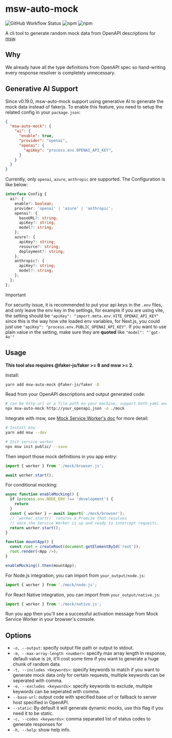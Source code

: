 # msw-auto-mock

![GitHub Workflow Status](https://img.shields.io/github/actions/workflow/status/zoubingwu/msw-auto-mock/release.yaml?branch=master)
![npm](https://img.shields.io/npm/v/msw-auto-mock)
![npm](https://img.shields.io/npm/dw/msw-auto-mock)

A cli tool to generate random mock data from OpenAPI descriptions for [msw](https://github.com/mswjs/msw).

## Why

We already have all the type definitions from OpenAPI spec so hand-writing every response resolver is completely unnecessary.

## Generative AI Support

Since v0.19.0, msw-auto-mock support using generative AI to generate the mock data instead of fakerjs. To enable this feature, you need to setup the related config in your `package.json`:

```json
{
  "msw-auto-mock": {
    "ai": {
      "enable": true,
      "provider": "openai",
      "openai": {
        "apiKey": "process.env.OPENAI_API_KEY",
      }
    }
  }
}
```

Currently, only `openai`, `azure`, `anthropic` are supported. The Configuration is like below:

```ts
interface Config {
  ai?: {
    enable?: boolean;
    provider: 'openai' | 'azure' | 'anthropic';
    openai?: {
      baseURL?: string;
      apiKey?: string;
      model?: string;
    };
    azure?: {
      apiKey?: string;
      resource?: string;
      deployment?: string;
    };
    anthropic?: {
      apiKey?: string;
      model?: string;
    };
  };
};
```

> [!IMPORTANT]
> For security issue, it is recommended to put your api keys in the `.env` files, and only leave the env key in the settings, for example if you are using vite, the setting should be `"apiKey": "import.meta.env.VITE_OPENAI_API_KEY"` since this is the way how vite loaded env variables, for Next.js, you could just use `"apiKey": "process.env.PUBLIC_OPENAI_API_KEY"`. If you want to use plain value in the setting, make sure they are **quoted** like `"model": "'gpt-4o'"`

## Usage

**This tool also requires @faker-js/faker >= 8 and msw >= 2.**

Install:

```sh
yarn add msw-auto-mock @faker-js/faker -D
```

Read from your OpenAPI descriptions and output generated code:

```sh
# can be http url or a file path on your machine, support both yaml and json.
npx msw-auto-mock http://your_openapi.json -o ./mock
```

Integrate with msw, see [Mock Service Worker's doc](https://mswjs.io/docs/getting-started/integrate/browser) for more detail:

```sh
# Install msw
yarn add msw --dev

# Init service worker
npx msw init public/ --save
```

Then import those mock definitions in you app entry:

```js
import { worker } from './mock/browser.js';

await worker.start();
```

For conditional mocking:

```js
async function enableMocking() {
  if (process.env.NODE_ENV !== 'development') {
    return
  }
  const { worker } = await import('./mock/browser');
  // `worker.start()` returns a Promise that resolves
  // once the Service Worker is up and ready to intercept requests.
  return worker.start();
}

function mountApp() {
  const root = createRoot(document.getElementById('root'));
  root.render(<App />);
}

enableMocking().then(mountApp);
```

For Node.js integration, you can import from `your_output/node.js`:

```js
import { worker } from './mock/node.js';
```

For React Native integration, you can import from `your_output/native.js`:

```js
import { worker } from './mock/native.js';
```

Run you app then you'll see a successful activation message from Mock Service Worker in your browser's console.

## Options

- `-o, --output`: specify output file path or output to stdout.
- `-m, --max-array-length <number>`: specify max array length in response, default value is `20`, it'll cost some time if you want to generate a huge chunk of random data.
- `-t, --includes <keywords>`: specify keywords to match if you want to generate mock data only for certain requests, multiple keywords can be seperated with comma.
- `-e, --excludes <keywords>`: specify keywords to exclude, multiple keywords can be seperated with comma.
- `--base-url`: output code with specified base url or fallback to server host specified in OpenAPI.
- `--static`: By default it will generate dynamic mocks, use this flag if you need it to be static.
- `-c, --codes <keywords>`: comma separated list of status codes to generate responses for
- `-h, --help`: show help info.
